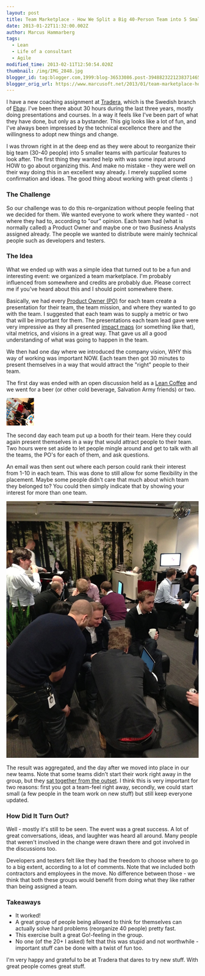 ```yaml
---
layout: post
title: Team Marketplace - How We Split a Big 40-Person Team into 5 Small in 2 Hours
date: 2013-01-22T11:32:00.002Z
author: Marcus Hammarberg
tags:
  - Lean
  - Life of a consultant
  - Agile
modified_time: 2013-02-11T12:50:54.020Z
thumbnail: /img/IMG_2848.jpg
blogger_id: tag:blogger.com,1999:blog-36533086.post-3948823221238371465
blogger_orig_url: https://www.marcusoft.net/2013/01/team-marketplace-how-we-splitted-big-40.html
---
```


I have a new coaching assignment at [Tradera](http://www.tradera.com/), which is the Swedish branch of [Ebay](http://www.ebay.com/). I've been there about 30 hours during the last three years, mostly doing presentations and courses. In a way it feels like I've been part of what they have done, but only as a bystander. This gig looks like a lot of fun, and I've always been impressed by the technical excellence there and the willingness to adopt new things and change.

I was thrown right in at the deep end as they were about to reorganize their big team (30-40 people) into 5 smaller teams with particular features to look after. The first thing they wanted help with was some input around HOW to go about organizing this. And make no mistake - they were well on their way doing this in an excellent way already. I merely supplied some confirmation and ideas. The good thing about working with great clients :)

### The Challenge

So our challenge was to do this re-organization without people feeling that we decided for them. We wanted everyone to work where they wanted - not where they had to, according to "our" opinion. Each team had (what is normally called) a Product Owner and maybe one or two Business Analysts assigned already. The people we wanted to distribute were mainly technical people such as developers and testers.

### The Idea

What we ended up with was a simple idea that turned out to be a fun and interesting event: we organized a team marketplace. I'm probably influenced from somewhere and credits are probably due. Please correct me if you've heard about this and I should point somewhere there.

Basically, we had every [Product Owner (PO)](http://en.wikipedia.org/wiki/Scrum_(development)) for each team create a presentation for their team, the team mission, and where they wanted to go with the team. I suggested that each team was to supply a metric or two that will be important for them. The presentations each team lead gave were very impressive as they all presented [impact maps](http://impactmapping.org/drawing.php) (or something like that), vital metrics, and visions in a great way. That gave us all a good understanding of what was going to happen in the team.

We then had one day where we introduced the company vision, WHY this way of working was important NOW. Each team then got 30 minutes to present themselves in a way that would attract the "right" people to their team.

The first day was ended with an open discussion held as a [Lean Coffee](http://www.leancoffee.org/) and we went for a beer (or other cold beverage, Salvation Army friends) or two.

![Team Marketplace](/img/IMG_2848.jpg)

The second day each team put up a booth for their team. Here they could again present themselves in a way that would attract people to their team. Two hours were set aside to let people mingle around and get to talk with all the teams, the PO's for each of them, and ask questions.

An email was then sent out where each person could rank their interest from 1-10 in each team. This was done to still allow for some flexibility in the placement. Maybe some people didn't care that much about which team they belonged to? You could then simply indicate that by showing your interest for more than one team.

![Team Marketplace](/img/IMG_2847.jpg)

The result was aggregated, and the day after we moved into place in our new teams. Note that some teams didn't start their work right away in the group, but they [sat together from the outset](https://www.marcusoft.net/2012/10/agilechangetop52.html). I think this is very important for two reasons: first you got a team-feel right away, secondly, we could start small (a few people in the team work on new stuff) but still keep everyone updated.

### How Did It Turn Out?

Well - mostly it's still to be seen. The event was a great success. A lot of great conversations, ideas, and laughter was heard all around. Many people that weren't involved in the change were drawn there and got involved in the discussions too.

Developers and testers felt like they had the freedom to choose where to go to a big extent, according to a lot of comments. Note that we included both contractors and employees in the move. No difference between those - we think that both these groups would benefit from doing what they like rather than being assigned a team.

### Takeaways

- It worked!
- A great group of people being allowed to think for themselves can actually solve hard problems (reorganize 40 people) pretty fast.
- This exercise built a great Go!-feeling in the group.
- No one (of the 20+ I asked) felt that this was stupid and not worthwhile - important stuff can be done with a twist of fun too.

I'm very happy and grateful to be at Tradera that dares to try new stuff. With great people comes great stuff.
